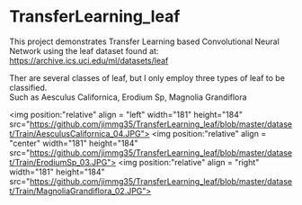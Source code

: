 # TransferLearning_leaf
This project demonstrates Transfer Learning based Convolutional Neural Network using the leaf dataset found at:
https://archive.ics.uci.edu/ml/datasets/leaf

Ther are several classes of leaf, but I only employ three types of leaf to be classified.<br>
Such as Aesculus Californica, Erodium Sp, Magnolia Grandiflora<br>

<img position:"relative" align = "left" width="181" height="184" src="https://github.com/jimmg35/TransferLearning_leaf/blob/master/dataset/Train/AesculusCalifornica_04.JPG">
<img position:"relative" align = "center" width="181" height="184" src="https://github.com/jimmg35/TransferLearning_leaf/blob/master/dataset/Train/ErodiumSp_03.JPG">
<img position:"relative" align = "right" width="181" height="184" src="https://github.com/jimmg35/TransferLearning_leaf/blob/master/dataset/Train/MagnoliaGrandiflora_02.JPG">

